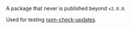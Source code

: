 A package that never is published beyond `v2.0.0`.

Used for testing [npm-check-updates](https://github.com/tjunnone/npm-check-updates).